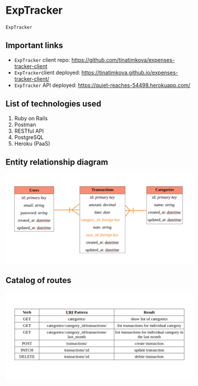 # ExpTracker

`ExpTracker`

## Important links
* `ExpTracker` client repo: https://github.com/tinatimkova/expenses-tracker-client
* `ExpTracker`client deployed: https://tinatimkova.github.io/expenses-tracker-client/
* `ExpTracker` API deployed: https://quiet-reaches-54498.herokuapp.com/

## List of technologies used
1. Ruby on Rails
2. Postman
3. RESTful API
4. PostgreSQL
5. Heroku (PaaS)

## Entity relationship diagram
![Entity Relationship Diagram](/ERD/_ERD.png)

## Catalog of routes
![ExpTracker API](/ERD/Catalog_of_routes.png)

